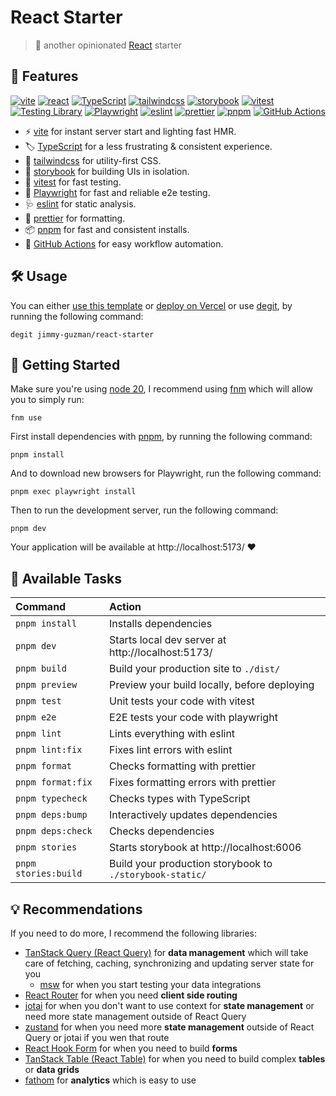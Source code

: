 # React Starter

> 🍱 another opinionated [React][react] starter

## 🐣 Features

[![vite](https://img.shields.io/badge/Vite-B73BFE?style=for-the-badge&logo=vite&logoColor=FFD62E)][vite]
[![react](https://img.shields.io/badge/React-20232A?style=for-the-badge&logo=react&logoColor=61DAFB)][react]
[![TypeScript](https://img.shields.io/badge/TypeScript-007ACC?style=for-the-badge&logo=typescript&logoColor=white)][TypeScript]
[![tailwindcss](https://img.shields.io/badge/Tailwind_CSS-38B2AC?style=for-the-badge&logo=tailwind-css&logoColor=white)][tailwindcss]
[![storybook](https://img.shields.io/badge/storybook-FF4785?style=for-the-badge&logo=storybook&logoColor=white)][storybook]
[![vitest](https://img.shields.io/badge/vitest-6E9F18?style=for-the-badge&logo=vitest&logoColor=white)][vitest]
[![Testing Library](https://img.shields.io/badge/-testinglibrary-%23E33332?style=for-the-badge&logo=testinglibrary&logoColor=white)][Testing Library]
[![Playwright](https://img.shields.io/badge/Playwright-45ba4b?style=for-the-badge&logo=Playwright&logoColor=white)][Playwright]
[![eslint](https://img.shields.io/badge/eslint-3A33D1?style=for-the-badge&logo=eslint&logoColor=white)][eslint]
[![prettier](https://img.shields.io/badge/prettier-1A2C34?style=for-the-badge&logo=prettier&logoColor=F7BA3E)][prettier]
[![pnpm](https://img.shields.io/badge/pnpm-%234a4a4a.svg?style=for-the-badge&logo=pnpm&logoColor=f69220)][pnpm]
[![GitHub Actions](https://img.shields.io/badge/GitHub_Actions-2088FF?style=for-the-badge&logo=github-actions&logoColor=white)][GitHub Actions]

- ⚡️ [vite][vite] for instant server start and lighting fast HMR.
- 🏷️ [TypeScript][TypeScript] for a less frustrating & consistent experience.
- 💄 [tailwindcss][tailwindcss] for utility-first CSS.
- 🧱 [storybook][storybook] for building UIs in isolation.
- 🧪 [vitest][vitest] for fast testing.
- 🧪 [Playwright][Playwright] for fast and reliable e2e testing.
- 🩺 [eslint][eslint] for static analysis.
- 🎨 [prettier][prettier] for formatting.
- 📦 [pnpm][pnpm] for fast and consistent installs.
- 👷 [GitHub Actions][GitHub Actions] for easy workflow automation.

## 🛠️ Usage

You can either [use this template](https://github.com/jimmy-guzman/react-starter/generate) or [deploy on Vercel](https://vercel.com/new/clone?repository-url=https%3A%2F%2Fgithub.com%2Fjimmy-guzman%2Freact-starter&project-name=my-awesome-react-project&repository-name=my-awesome-react-project) or use [degit](https://github.com/Rich-Harris/degit), by running the following command:

```
degit jimmy-guzman/react-starter
```

## 🏁 Getting Started

Make sure you're using [node 20](https://nodejs.dev/en/about/releases), I recommend using [fnm](https://github.com/Schniz/fnm) which will allow you to simply run:

```
fnm use
```

First install dependencies with [pnpm](https://pnpm.io/installation), by running the following command:

```
pnpm install
```

And to download new browsers for Playwright, run the following command:

```
pnpm exec playwright install
```

Then to run the development server, run the following command:

```
pnpm dev
```

Your application will be available at http://localhost:5173/ ❤️

## 🧞 Available Tasks

| Command              | Action                                                   |
| :------------------- | :------------------------------------------------------- |
| `pnpm install`       | Installs dependencies                                    |
| `pnpm dev`           | Starts local dev server at http://localhost:5173/        |
| `pnpm build`         | Build your production site to `./dist/`                  |
| `pnpm preview`       | Preview your build locally, before deploying             |
| `pnpm test`          | Unit tests your code with vitest                         |
| `pnpm e2e`           | E2E tests your code with playwright                      |
| `pnpm lint`          | Lints everything with eslint                             |
| `pnpm lint:fix`      | Fixes lint errors with eslint                            |
| `pnpm format`        | Checks formatting with prettier                          |
| `pnpm format:fix`    | Fixes formatting errors with prettier                    |
| `pnpm typecheck`     | Checks types with TypeScript                             |
| `pnpm deps:bump`     | Interactively updates dependencies                       |
| `pnpm deps:check`    | Checks dependencies                                      |
| `pnpm stories`       | Starts storybook at http://localhost:6006                |
| `pnpm stories:build` | Build your production storybook to `./storybook-static/` |

## 💡 Recommendations

If you need to do more, I recommend the following libraries:

- [TanStack Query (React Query)](https://tanstack.com/query/v5/docs/react/overview) for **data management** which will take care of fetching, caching, synchronizing and updating server state for you
  - [msw](https://mswjs.io) for when you start testing your data integrations
- [React Router](https://reactrouter.com/en/main) for when you need **client side routing**
- [jotai](https://jotai.org) for when you don't want to use context for **state management** or need more state management outside of React Query
- [zustand](https://github.com/pmndrs/zustand) for when you need more **state management** outside of React Query or jotai if you wen that route
- [React Hook Form](https://react-hook-form.com) for when you need to build **forms**
- [TanStack Table (React Table)](https://tanstack.com/table/v8) for when you need to build complex **tables** or **data grids**
- [fathom](https://usefathom.com) for **analytics** which is easy to use

<!-- features references start -->

[vite]: https://vitejs.dev
[react]: https://react.dev
[TypeScript]: https://www.typescriptlang.org
[tailwindcss]: https://tailwindcss.com
[storybook]: https://storybook.js.org/
[eslint]: https://eslint.org
[vitest]: https://vitest.dev/guide/why.html
[Testing Library]: https://testing-library.com/docs/guiding-principles
[Playwright]: https://playwright.dev
[prettier]: https://prettier.io
[pnpm]: https://pnpm.io
[GitHub Actions]: https://github.com/features/actions

<!-- features references end -->
